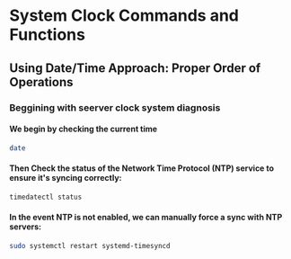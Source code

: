 # System Clock Commands and Functions

## Using Date/Time Approach: Proper Order of Operations

### Beggining with seerver clock system diagnosis


#### We begin by checking the current time

```bash
date
```

#### Then Check the status of the Network Time Protocol (NTP) service to ensure it's syncing correctly:

```bash
timedatectl status
```

#### In the event NTP is not enabled, we can manually force a sync with NTP servers:

```bash
sudo systemctl restart systemd-timesyncd
```
